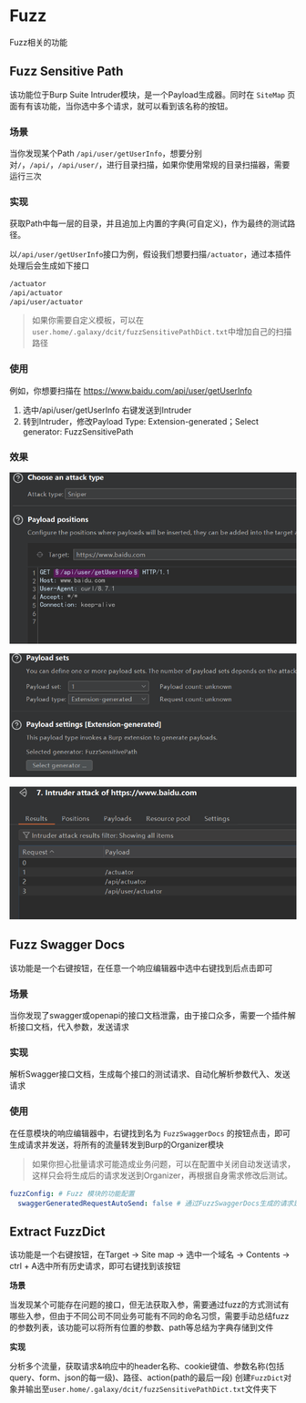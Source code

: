 # Fuzz

Fuzz相关的功能

## Fuzz Sensitive Path

该功能位于Burp Suite Intruder模块，是一个Payload生成器。同时在 `SiteMap` 页面有有该功能，当你选中多个请求，就可以看到该名称的按钮。

### 场景

当你发现某个Path `/api/user/getUserInfo`，想要分别对`/`，`/api/`，`/api/user/`，进行目录扫描，如果你使用常规的目录扫描器，需要运行三次

### 实现

获取Path中每一层的目录，并且追加上内置的字典(可自定义)，作为最终的测试路径。

以`/api/user/getUserInfo`接口为例，假设我们想要扫描`/actuator`，通过本插件处理后会生成如下接口

```
/actuator
/api/actuator
/api/user/actuator
```

> 如果你需要自定义模板，可以在 `user.home/.galaxy/dcit/fuzzSensitivePathDict.txt`中增加自己的扫描路径

### 使用

例如，你想要扫描在 https://www.baidu.com/api/user/getUserInfo 

1. 选中/api/user/getUserInfo 右键发送到Intruder
2. 转到Intruder，修改Payload Type: Extension-generated；Select generator: FuzzSensitivePath

### 效果

![image-20240621155107548](https://raw.githubusercontent.com/outlaws-bai/picture/main/img/image-20240621155107548.png)

![image-20240621155115754](https://raw.githubusercontent.com/outlaws-bai/picture/main/img/image-20240621155115754.png)

![image-20240621155125684](https://raw.githubusercontent.com/outlaws-bai/picture/main/img/image-20240621155125684.png)

## Fuzz Swagger Docs

该功能是一个右键按钮，在任意一个响应编辑器中选中右键找到后点击即可

### 场景

当你发现了swagger或openapi的接口文档泄露，由于接口众多，需要一个插件解析接口文档，代入参数，发送请求

### 实现

解析Swagger接口文档，生成每个接口的测试请求、自动化解析参数代入、发送请求

### 使用

在任意模块的响应编辑器中，右键找到名为 `FuzzSwaggerDocs` 的按钮点击，即可生成请求并发送，将所有的流量转发到Burp的Organizer模块

> 如果你担心批量请求可能造成业务问题，可以在配置中关闭自动发送请求，这样只会将生成后的请求发送到Organizer，再根据自身需求修改后测试。

```yaml
fuzzConfig: # Fuzz 模块的功能配置
  swaggerGeneratedRequestAutoSend: false # 通过FuzzSwaggerDocs生成的请求是否发送给服务端
```

## Extract FuzzDict

该功能是一个右键按钮，在Target -> Site map -> 选中一个域名 -> Contents -> ctrl + A选中所有历史请求，即可右键找到该按钮

**场景**

当发现某个可能存在问题的接口，但无法获取入参，需要通过fuzz的方式测试有哪些入参，但由于不同公司不同业务可能有不同的命名习惯，需要手动总结fuzz的参数列表，该功能可以将所有位置的参数、path等总结为字典存储到文件

**实现**

分析多个流量，获取请求&响应中的header名称、cookie键值、参数名称(包括query、form、json的每一级)、路径、action(path的最后一段)
创建`FuzzDict`对象并输出至`user.home/.galaxy/dcit/fuzzSensitivePathDict.txt`文件夹下

